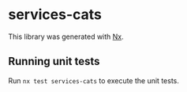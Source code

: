 # services-cats

This library was generated with [Nx](https://nx.dev).

## Running unit tests

Run `nx test services-cats` to execute the unit tests.
